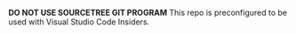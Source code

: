**DO NOT USE SOURCETREE GIT PROGRAM**
This repo is preconfigured to be used with Visual Studio Code Insiders. 